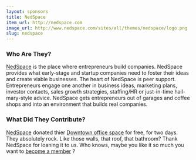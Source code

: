 ```yaml
---
layout: sponsors
title: NedSpace
item_url: http://nedspace.com
image_url: http://www.nedspace.com/sites/all/themes/nedspace/logo.png
slug: nedspace
---
```


### Who Are They?

[NedSpace](http://www.nedspace.com/) is the place where entrepreneurs build companies. NedSpace provides what early-stage and startup companies need to foster their ideas and create viable businesses. The heart of NedSpace is peer support. Entrepreneurs engage one another in business ideas, marketing plans, investor contacts, sales growth strategies, staffing/HR or just-in-time hail-mary-style advice. NedSpace gets entrepreneurs out of garages and coffee shops and into an environment that builds real companies.

### What Did They Contribute?

[NedSpace](http://www.nedspace.com/) donated thier [Downtown office space](http://www.nedspace.com/node/3) for free, for two days. They absolutely rock. Like those walls, that roof, that bathroom? Thank NedSpace for loaning it to us. Who knows, maybe you like it so much you want to [become a member](http://www.nedspace.com/members) ?